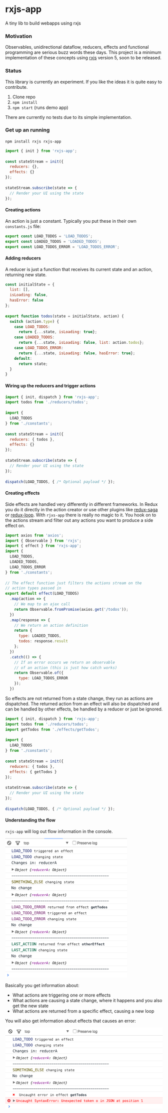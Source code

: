 # rxjs-app
A tiny lib to build webapps using rxjs

### Motivation
Observables, unidirectional dataflow, reducers, effects and functional programming are serious buzz words these days. This project is a minimum implementation of these concepts using [rxjs](https://github.com/Reactive-Extensions/RxJS) version 5, soon to be released.

### Status
This library is currently an experiment. If you like the ideas it is quite easy to contribute.

1. Clone repo
2. `npm install`
3. `npm start` (runs demo app)

There are currently no tests due to its simple implementation.

### Get up an running
`npm install rxjs rxjs-app`

```js
import { init } from 'rxjs-app';

const stateStream = init({
  reducers: {},
  effects: {}
});

stateStream.subscribe(state => {
  // Render your UI using the state
});
```

#### Creating actions
An action is just a constant. Typically you put these in their own `constants.js` file:

```js
export const LOAD_TODOS = 'LOAD_TODOS';
export const LOADED_TODOS = 'LOADED_TODOS';
export const LOAD_TODOS_ERROR = 'LOAD_TODOS_ERROR';
```

#### Adding reducers
A reducer is just a function that receives its current state and an action, returning new state.

```js
const initialState = {
  list: [],
  isLoading: false,
  hasError: false
};

export function todos(state = initialState, action) {
  switch (action.type) {
    case LOAD_TODOS:
      return {...state, isLoading: true};
    case LOADED_TODOS:
      return {...state, isLoading: false, list: action.todos};
    case LOAD_TODOS_ERROR:
      return {...state, isLoading: false, hasError: true};
    default:
      return state;
  }
}
```

#### Wiring up the reducers and trigger actions
```js
import { init, dispatch } from 'rxjs-app';
import todos from './reducers/todos';

import {
  LOAD_TODOS
} from './constants';

const stateStream = init({
  reducers: { todos },
  effects: {}
});

stateStream.subscribe(state => {
  // Render your UI using the state
});

dispatch(LOAD_TODOS, { /* Optional payload */ });
```

#### Creating effects
Side effects are handled very differently in different frameworks. In Redux you do it directly in the action creator or use other plugins like [redux-saga](https://github.com/yelouafi/redux-saga) or [redux-loop](https://github.com/raisemarketplace/redux-loop). With `rjxs-app` there is really no magic to it. You hook on to the actions stream and filter out any actions you want to produce a side effect on.

```js
import axios from 'axios';
import { Observable } from 'rxjs';
import { effect } from 'rxjs-app';
import {
  LOAD_TODOS,
  LOADED_TODOS,
  LOAD_TODOS_ERROR
} from './constants';

// The effect function just filters the actions stream on the
// action types passed in
export default effect(LOAD_TODOS)
  .map(action => {
    // We map to an ajax call
    return Observable.fromPromise(axios.get('/todos'));
  })
  .map(response => {
    // We return an action definition
    return {
      type: LOADED_TODOS,
      todos: response.result
    };
  })
  .catch(() => {
    // If an error occurs we return an observable
    // of an action (this is just how catch works)
    return Observable.of({
      type: LOAD_TODOS_ERROR
    });
  })
```

So effects are not returned from a state change, they run as actions are dispatched. The returned action from an effect will also be dispatched and can be handled by other effects, be handled by a reducer or just be ignored.

```js
import { init, dispatch } from 'rxjs-app';
import todos from './reducers/todos';
import getTodos from './effects/getTodos';

import {
  LOAD_TODOS
} from './constants';

const stateStream = init({
  reducers: { todos },
  effects: { getTodos }
});

stateStream.subscribe(state => {
  // Render your UI using the state
});

dispatch(LOAD_TODOS, { /* Optional payload */ });
```

#### Understanding the flow
`rxjs-app` will log out flow information in the console.

![Log](log.png)

Basically you get information about:

- What actions are triggering one or more effects
- What actions are causing a state change, where it happens and you also get the new state
- What actions are returned from a specific effect, causing a new loop

You will also get information about effects that causes an error:

![Error](error.png)
